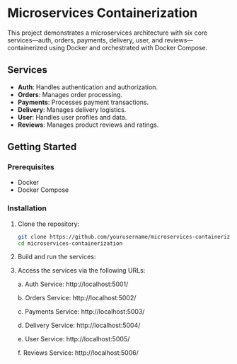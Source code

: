 # Microservices Containerization

This project demonstrates a microservices architecture with six core services—auth, orders, payments, delivery, user, and reviews—containerized using Docker and orchestrated with Docker Compose.

## Services

- **Auth**: Handles authentication and authorization.
- **Orders**: Manages order processing.
- **Payments**: Processes payment transactions.
- **Delivery**: Manages delivery logistics.
- **User**: Handles user profiles and data.
- **Reviews**: Manages product reviews and ratings.

## Getting Started

### Prerequisites

- Docker
- Docker Compose

### Installation

1. Clone the repository:

   ```bash
   git clone https://github.com/yourusername/microservices-containerization.git
   cd microservices-containerization
     ```
2. Build and run the services:
   
3. Access the services via the following URLs:

    a. Auth Service: http://localhost:5001/

    b. Orders Service: http://localhost:5002/

    c. Payments Service: http://localhost:5003/

    d. Delivery Service: http://localhost:5004/

    e. User Service: http://localhost:5005/

    f. Reviews Service: http://localhost:5006/
